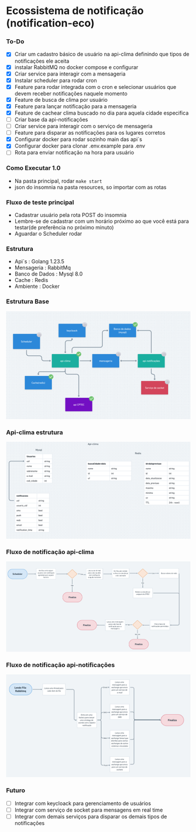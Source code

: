 # Ecossistema de notificação (notification-eco)

### To-Do
- [X] Criar um cadastro básico de usuário na api-clima definindo que tipos de notificações ele aceita
- [X] instalar RabbitMQ no docker compose e configurar
- [X] Criar service para interagir com a mensageria
- [X] Instalar scheduler para rodar cron
- [X] Feature para rodar integrada com o cron e selecionar usuários que devem receber notificações naquele momento
- [X] Feature de busca de clima por usuário
- [X] Feature para lançar notificação para a mensageria
- [X] Feature de cachear clima buscado no dia para aquela cidade especifica
- [ ] Criar base da api-notificações
- [ ] Criar service para interagir com o serviço de mensageria
- [ ] Feature para disparar as notificações para os lugares corretos
- [X] Configurar docker para rodar sozinho main das api`s
- [X] Configurar docker para clonar .env.example para .env
- [ ] Rota para enviar notificação na hora para usuário

### Como Executar 1.0
- Na pasta principal, rodar ```make start```
- json do insomnia na pasta resources, so importar com as rotas

### Fluxo de teste principal
- Cadastrar usuário pela rota POST do insomnia
- Lembre-se de cadastrar com um horário próximo ao que você está para testar(de preferência no próximo minuto)
- Aguardar o Scheduler rodar

### Estrutura

- Api`s : Golang 1.23.5
- Mensageria : RabbitMq
- Banco de Dados : Mysql 8.0
- Cache : Redis
- Ambiente : Docker

### Estrutura Base
![estrutura-base.png](resources/estrutura-base.png)

### Api-clima estrutura
![estrutura-api-clima.png](resources/estrutura-api-clima.png)

### Fluxo de notificação api-clima
![Fluxo-notificacao-api-clima.png](resources/Fluxo-notificacao-api-clima.png)

### Fluxo de notificação api-notificações
![Fluxo-notificacao-api-notificações.png](resources/Fluxo-notificacao-api-notifica%C3%A7%C3%B5es.png)

### Futuro

- [ ] Integrar com keycloack para gerenciamento de usuários
- [ ] Integrar com serviço de socket para mensagens em real time
- [ ] Integrar com demais serviços para disparar os demais tipos de notificações
